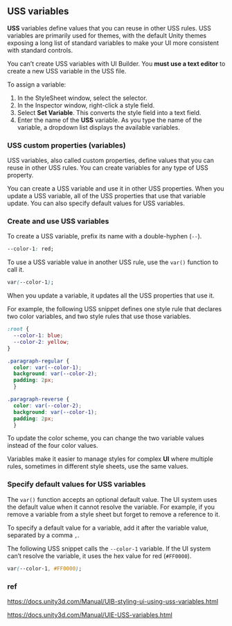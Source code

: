 ## USS variables

**USS** variables define values that you can reuse in other USS rules. USS variables are primarily used for themes, with the default Unity themes exposing a long list of standard variables to make your UI more consistent with standard controls.

You can’t create USS variables with UI Builder. You **must use a text editor** to create a new USS variable in the USS file.

To assign a variable:

1. In the StyleSheet window, select the selector.
2. In the Inspector window, right-click a style field.
3. Select **Set Variable**. This converts the style field into a text field.
4. Enter the name of the **USS** variable. As you type the name of the variable, a dropdown list displays the available variables.


### USS custom properties (variables)
USS variables, also called custom properties, define values that you can reuse in other USS rules. You can create variables for any type of USS property.

You can create a USS variable and use it in other USS properties. When you update a USS variable, all of the USS properties that use that variable update. You can also specify default values for USS variables.


### Create and use USS variables

To create a USS variable, prefix its name with a double-hyphen (`--`).

```css
--color-1: red;
```

To use a USS variable value in another USS rule, use the `var()` function to call it.

```css
var(--color-1);
```

When you update a variable, it updates all the USS properties that use it.

For example, the following USS snippet defines one style rule that declares two color variables, and two style rules that use those variables.

```css
:root {
  --color-1: blue;
  --color-2: yellow;
}

.paragraph-regular {
  color: var(--color-1);
  background: var(--color-2);
  padding: 2px;
  }

.paragraph-reverse {
  color: var(--color-2);
  background: var(--color-1);
  padding: 2px;
  }
```

To update the color scheme, you can change the two variable values instead of the four color values.

Variables make it easier to manage styles for complex **UI** where multiple rules, sometimes in different style sheets, use the same values.

### Specify default values for USS variables

The `var()` function accepts an optional default value. The UI system uses the default value when it cannot resolve the variable. For example, if you remove a variable from a style sheet but forget to remove a reference to it.

To specify a default value for a variable, add it after the variable value, separated by a comma `,`.

The following USS snippet calls the `--color-1` variable. If the UI system can’t resolve the variable, it uses the hex value for red (`#FF0000`).

```css
var(--color-1, #FF0000);
```


### ref 
https://docs.unity3d.com/Manual/UIB-styling-ui-using-uss-variables.html

https://docs.unity3d.com/Manual/UIE-USS-variables.html

